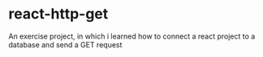 # react-http-get
An exercise project, in which i learned how to connect a react project to a database and send a GET request 
